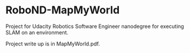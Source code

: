 # RoboND-MapMyWorld
Project for Udacity Robotics Software Engineer nanodegree for executing SLAM on an environment.

Project write up is in MapMyWorld.pdf. 

